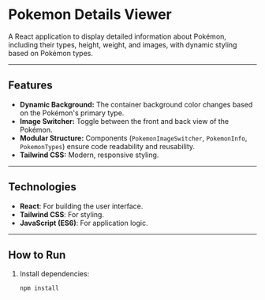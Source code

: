# **Pokemon Details Viewer**

A React application to display detailed information about Pokémon, including their types, height, weight, and images, with dynamic styling based on Pokémon types.

---

## **Features**

- **Dynamic Background:** The container background color changes based on the Pokémon's primary type.
- **Image Switcher:** Toggle between the front and back view of the Pokémon.
- **Modular Structure:** Components (`PokemonImageSwitcher`, `PokemonInfo`, `PokemonTypes`) ensure code readability and reusability.
- **Tailwind CSS:** Modern, responsive styling.

---

## **Technologies**

- **React**: For building the user interface.
- **Tailwind CSS**: For styling.
- **JavaScript (ES6)**: For application logic.

---

## **How to Run**

1. Install dependencies:
   ```bash
   npm install
